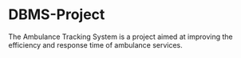 # DBMS-Project
The Ambulance Tracking System is a project aimed at improving the efficiency and response time of ambulance services.
